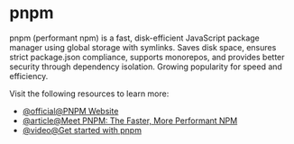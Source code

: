 # pnpm

pnpm (performant npm) is a fast, disk-efficient JavaScript package manager using global storage with symlinks. Saves disk space, ensures strict package.json compliance, supports monorepos, and provides better security through dependency isolation. Growing popularity for speed and efficiency.

Visit the following resources to learn more:

- [@official@PNPM Website](https://pnpm.io)
- [@article@Meet PNPM: The Faster, More Performant NPM](https://blog.bitsrc.io/pnpm-javascript-package-manager-4b5abd59dc9)
- [@video@Get started with pnpm](https://www.youtube.com/watch?v=MvbReZDSKHI)